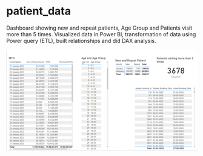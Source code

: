 # patient_data
Dashboard showing new and repeat patients, Age Group and Patients visit more than 5 times.
Visualized data in Power BI, transformation of data using Power query (ETL), built relationships and did DAX analysis. <br> <br>
<img src="patient_data.png">
